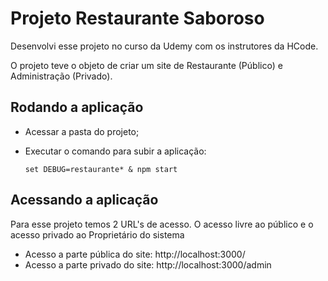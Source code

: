 # Projeto Restaurante Saboroso

Desenvolvi esse projeto no curso da Udemy com os instrutores da HCode.

O projeto teve o objeto de criar um site de Restaurante (Público) e Administração (Privado).

 
## Rodando a aplicação

 - Acessar a pasta do projeto;
 - Executar o comando para subir a aplicação:
 
	```set DEBUG=restaurante* & npm start```
	


## Acessando a aplicação

Para esse projeto temos 2 URL's de acesso. O acesso livre ao público e o acesso privado ao Proprietário do sistema

 - Acesso a parte pública do site: http://localhost:3000/
 - Acesso a parte privado do site: http://localhost:3000/admin
